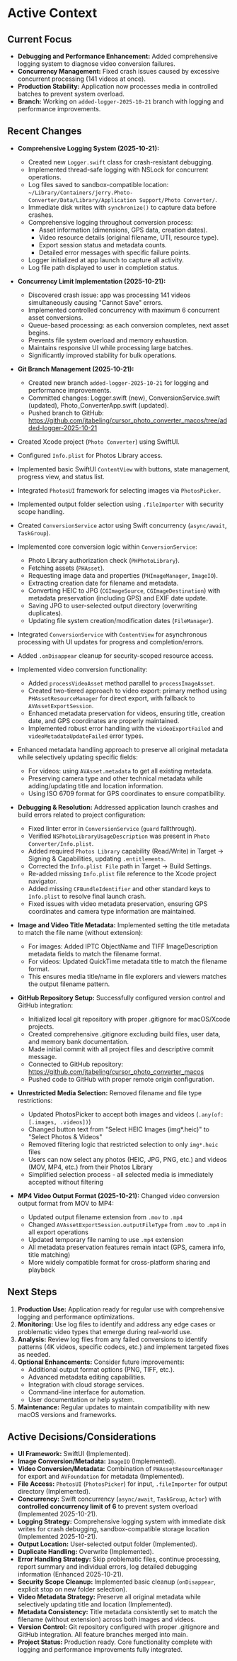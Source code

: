 # Active Context

## Current Focus

*   **Debugging and Performance Enhancement:** Added comprehensive logging system to diagnose video conversion failures.
*   **Concurrency Management:** Fixed crash issues caused by excessive concurrent processing (141 videos at once).
*   **Production Stability:** Application now processes media in controlled batches to prevent system overload.
*   **Branch:** Working on `added-logger-2025-10-21` branch with logging and performance improvements.

## Recent Changes

*   **Comprehensive Logging System (2025-10-21):**
    *   Created new `Logger.swift` class for crash-resistant debugging.
    *   Implemented thread-safe logging with NSLock for concurrent operations.
    *   Log files saved to sandbox-compatible location: `~/Library/Containers/jerry.Photo-Converter/Data/Library/Application Support/Photo Converter/`.
    *   Immediate disk writes with `synchronize()` to capture data before crashes.
    *   Comprehensive logging throughout conversion process:
        *   Asset information (dimensions, GPS data, creation dates).
        *   Video resource details (original filename, UTI, resource type).
        *   Export session status and metadata counts.
        *   Detailed error messages with specific failure points.
    *   Logger initialized at app launch to capture all activity.
    *   Log file path displayed to user in completion status.
*   **Concurrency Limit Implementation (2025-10-21):**
    *   Discovered crash issue: app was processing 141 videos simultaneously causing "Cannot Save" errors.
    *   Implemented controlled concurrency with maximum 6 concurrent asset conversions.
    *   Queue-based processing: as each conversion completes, next asset begins.
    *   Prevents file system overload and memory exhaustion.
    *   Maintains responsive UI while processing large batches.
    *   Significantly improved stability for bulk operations.
*   **Git Branch Management (2025-10-21):**
    *   Created new branch `added-logger-2025-10-21` for logging and performance improvements.
    *   Committed changes: Logger.swift (new), ConversionService.swift (updated), Photo_ConverterApp.swift (updated).
    *   Pushed branch to GitHub: https://github.com/jtabeling/cursor_photo_converter_macos/tree/added-logger-2025-10-21

*   Created Xcode project (`Photo Converter`) using SwiftUI.
*   Configured `Info.plist` for Photos Library access.
*   Implemented basic SwiftUI `ContentView` with buttons, state management, progress view, and status list.
*   Integrated `PhotosUI` framework for selecting images via `PhotosPicker`.
*   Implemented output folder selection using `.fileImporter` with security scope handling.
*   Created `ConversionService` actor using Swift concurrency (`async/await`, `TaskGroup`).
*   Implemented core conversion logic within `ConversionService`:
    *   Photo Library authorization check (`PHPhotoLibrary`).
    *   Fetching assets (`PHAsset`).
    *   Requesting image data and properties (`PHImageManager`, `ImageIO`).
    *   Extracting creation date for filename and metadata.
    *   Converting HEIC to JPG (`CGImageSource`, `CGImageDestination`) with metadata preservation (including GPS) and EXIF date update.
    *   Saving JPG to user-selected output directory (overwriting duplicates).
    *   Updating file system creation/modification dates (`FileManager`).
*   Integrated `ConversionService` with `ContentView` for asynchronous processing with UI updates for progress and completion/errors.
*   Added `.onDisappear` cleanup for security-scoped resource access.
*   Implemented video conversion functionality:
    *   Added `processVideoAsset` method parallel to `processImageAsset`.
    *   Created two-tiered approach to video export: primary method using `PHAssetResourceManager` for direct export, with fallback to `AVAssetExportSession`.
    *   Enhanced metadata preservation for videos, ensuring title, creation date, and GPS coordinates are properly maintained.
    *   Implemented robust error handling with the `videoExportFailed` and `videoMetadataUpdateFailed` error types.
*   Enhanced metadata handling approach to preserve all original metadata while selectively updating specific fields:
    *   For videos: using `AVAsset.metadata` to get all existing metadata.
    *   Preserving camera type and other technical metadata while adding/updating title and location information.
    *   Using ISO 6709 format for GPS coordinates to ensure compatibility.
*   **Debugging & Resolution:** Addressed application launch crashes and build errors related to project configuration:
    *   Fixed linter error in `ConversionService` (`guard` fallthrough).
    *   Verified `NSPhotoLibraryUsageDescription` was present in `Photo Converter/Info.plist`.
    *   Added required `Photos Library` capability (Read/Write) in Target -> Signing & Capabilities, updating `.entitlements`.
    *   Corrected the `Info.plist File` path in Target -> Build Settings.
    *   Re-added missing `Info.plist` file reference to the Xcode project navigator.
    *   Added missing `CFBundleIdentifier` and other standard keys to `Info.plist` to resolve final launch crash.
    *   Fixed issues with video metadata preservation, ensuring GPS coordinates and camera type information are maintained.
*   **Image and Video Title Metadata:** Implemented setting the title metadata to match the file name (without extension):
    *   For images: Added IPTC ObjectName and TIFF ImageDescription metadata fields to match the filename format.
    *   For videos: Updated QuickTime metadata title to match the filename format.
    *   This ensures media title/name in file explorers and viewers matches the output filename pattern.
*   **GitHub Repository Setup:** Successfully configured version control and GitHub integration:
    *   Initialized local git repository with proper .gitignore for macOS/Xcode projects.
    *   Created comprehensive .gitignore excluding build files, user data, and memory bank documentation.
    *   Made initial commit with all project files and descriptive commit message.
    *   Connected to GitHub repository: https://github.com/jtabeling/cursor_photo_converter_macos
    *   Pushed code to GitHub with proper remote origin configuration.
*   **Unrestricted Media Selection:** Removed filename and file type restrictions:
    *   Updated PhotosPicker to accept both images and videos (`.any(of: [.images, .videos])`)
    *   Changed button text from "Select HEIC Images (img*.heic)" to "Select Photos & Videos"
    *   Removed filtering logic that restricted selection to only `img*.heic` files
    *   Users can now select any photos (HEIC, JPG, PNG, etc.) and videos (MOV, MP4, etc.) from their Photos Library
    *   Simplified selection process - all selected media is immediately accepted without filtering
*   **MP4 Video Output Format (2025-10-21):** Changed video conversion output format from MOV to MP4:
    *   Updated output filename extension from `.mov` to `.mp4`
    *   Changed `AVAssetExportSession.outputFileType` from `.mov` to `.mp4` in all export operations
    *   Updated temporary file naming to use `.mp4` extension
    *   All metadata preservation features remain intact (GPS, camera info, title matching)
    *   More widely compatible format for cross-platform sharing and playback

## Next Steps

1.  **Production Use:** Application ready for regular use with comprehensive logging and performance optimizations.
2.  **Monitoring:** Use log files to identify and address any edge cases or problematic video types that emerge during real-world use.
3.  **Analysis:** Review log files from any failed conversions to identify patterns (4K videos, specific codecs, etc.) and implement targeted fixes as needed.
4.  **Optional Enhancements:** Consider future improvements:
    *   Additional output format options (PNG, TIFF, etc.).
    *   Advanced metadata editing capabilities.
    *   Integration with cloud storage services.
    *   Command-line interface for automation.
    *   User documentation or help system.
5.  **Maintenance:** Regular updates to maintain compatibility with new macOS versions and frameworks.

## Active Decisions/Considerations

*   **UI Framework:** SwiftUI (Implemented).
*   **Image Conversion/Metadata:** `ImageIO` (Implemented).
*   **Video Conversion/Metadata:** Combination of `PHAssetResourceManager` for export and `AVFoundation` for metadata (Implemented).
*   **File Access:** `PhotosUI` (`PhotosPicker`) for input, `.fileImporter` for output directory (Implemented).
*   **Concurrency:** Swift concurrency (`async/await`, `TaskGroup`, `Actor`) with **controlled concurrency limit of 6** to prevent system overload (Implemented 2025-10-21).
*   **Logging Strategy:** Comprehensive logging system with immediate disk writes for crash debugging, sandbox-compatible storage location (Implemented 2025-10-21).
*   **Output Location:** User-selected output folder (Implemented).
*   **Duplicate Handling:** Overwrite (Implemented).
*   **Error Handling Strategy:** Skip problematic files, continue processing, report summary and individual errors, log detailed debugging information (Enhanced 2025-10-21).
*   **Security Scope Cleanup:** Implemented basic cleanup (`onDisappear`, explicit stop on new folder selection).
*   **Video Metadata Strategy:** Preserve all original metadata while selectively updating title and location (Implemented).
*   **Metadata Consistency:** Title metadata consistently set to match the filename (without extension) across both images and videos.
*   **Version Control:** Git repository configured with proper .gitignore and GitHub integration. All feature branches merged into main.
*   **Project Status:** Production ready. Core functionality complete with logging and performance improvements fully integrated. 